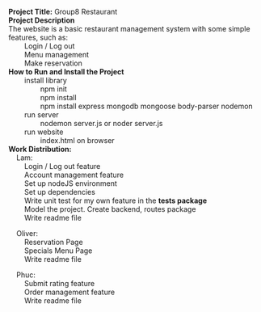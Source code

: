 **Project Title:**
Group8 Restaurant  
**Project Description**  
The website is a basic restaurant management system with some simple features, such as:  
&nbsp; &nbsp; &nbsp; &nbsp;  Login / Log out  
&nbsp;	&nbsp; &nbsp;  &nbsp; Menu management  
&nbsp; &nbsp; &nbsp; &nbsp; Make reservation  
**How to Run and Install the Project**    
&nbsp; &nbsp; &nbsp; &nbsp;  install library  
&nbsp; &nbsp; &nbsp; &nbsp;	&nbsp; &nbsp; &nbsp; &nbsp;	npm init  
	&nbsp; &nbsp; &nbsp; &nbsp; &nbsp; &nbsp; &nbsp; &nbsp;	npm install  
	&nbsp; &nbsp; &nbsp; &nbsp; &nbsp; &nbsp; &nbsp; &nbsp; npm install express mongodb mongoose body-parser nodemon  
&nbsp; &nbsp; &nbsp; &nbsp;  run server  
	&nbsp; &nbsp; &nbsp; &nbsp; &nbsp; &nbsp; &nbsp; &nbsp;	nodemon server.js or noder server.js  
&nbsp; &nbsp; &nbsp; &nbsp;  run website  
	&nbsp; &nbsp; &nbsp; &nbsp; &nbsp; &nbsp; &nbsp; &nbsp; index.html on browser  
 **Work Distribution:**  
 &nbsp; &nbsp; Lam:  
 &nbsp; &nbsp; &nbsp; &nbsp;  Login / Log out feature  
 &nbsp; &nbsp; &nbsp; &nbsp;  Account management feature  
 &nbsp; &nbsp; &nbsp; &nbsp;  Set up nodeJS environment  
 &nbsp; &nbsp; &nbsp; &nbsp;  Set up dependencies  
 &nbsp; &nbsp; &nbsp; &nbsp;  Write unit test for my own feature in the **tests package**  
 &nbsp; &nbsp; &nbsp; &nbsp;  Model the project. Create backend, routes package  
 &nbsp; &nbsp; &nbsp; &nbsp;  Write readme file  

 &nbsp; &nbsp; Oliver:  
 &nbsp; &nbsp; &nbsp; &nbsp;  Reservation Page  
 &nbsp; &nbsp; &nbsp; &nbsp;  Specials Menu Page  
 &nbsp; &nbsp; &nbsp; &nbsp;  Write readme file 
  

&nbsp; &nbsp; Phuc:  
 &nbsp; &nbsp; &nbsp; &nbsp;  Submit rating feature  
 &nbsp; &nbsp; &nbsp; &nbsp;  Order management feature  
 &nbsp; &nbsp; &nbsp; &nbsp;  Write readme file 


 
	

	

